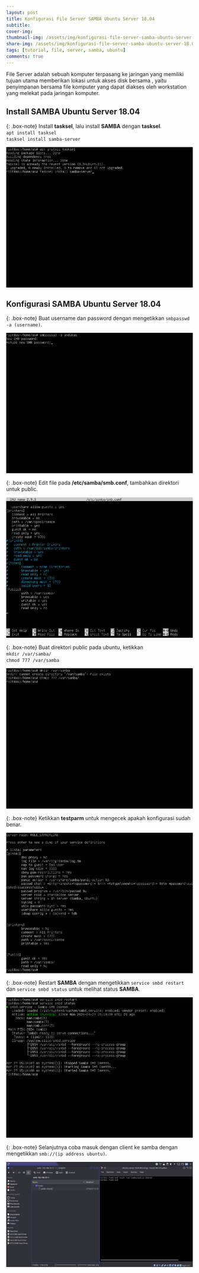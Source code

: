 ```yaml
---
layout: post
title: Konfigurasi File Server SAMBA Ubuntu Server 18.04
subtitle: 
cover-img: 
thumbnail-img: /assets/img/konfigurasi-file-server-samba-ubuntu-server-18.04/file-server.png
share-img: /assets/img/konfigurasi-file-server-samba-ubuntu-server-18.04/file-server.png
tags: [tutorial, file, server, samba, ubuntu]
comments: true
---
```


File Server adalah sebuah komputer terpasang ke jaringan yang memiliki tujuan utama memberikan lokasi untuk akses disk bersama , yaitu penyimpanan bersama file komputer yang dapat diakses oleh workstation yang melekat pada jaringan komputer.  

## Install SAMBA Ubuntu Server 18.04

{: .box-note}
Install **tasksel**, lalu install **SAMBA** dengan **tasksel**.  
`apt install tasksel`  
`tasksel install samba-server `

![samba-ubuntu-1](/assets/img/konfigurasi-file-server-samba-ubuntu-server-18.04/samba-ubuntu-1.png)

## Konfigurasi SAMBA Ubuntu Server 18.04

{: .box-note}
Buat username dan password dengan mengetikkan `smbpasswd -a (username)`.

![samba-ubuntu-2](/assets/img/konfigurasi-file-server-samba-ubuntu-server-18.04/samba-ubuntu-2.png)

{: .box-note}
Edit file pada **/etc/samba/smb.conf**, tambahkan direktori untuk public.

![samba-ubuntu-3](/assets/img/konfigurasi-file-server-samba-ubuntu-server-18.04/samba-ubuntu-3.png)

{: .box-note}
Buat direktori public pada ubuntu, ketikkan  
`mkdir /var/samba/`  
`chmod 777 /var/samba`

![samba-ubuntu-4](/assets/img/konfigurasi-file-server-samba-ubuntu-server-18.04/samba-ubuntu-4.png)

{: .box-note}
Ketikkan **testparm** untuk mengecek apakah konfigurasi sudah benar.

![samba-ubuntu-5](/assets/img/konfigurasi-file-server-samba-ubuntu-server-18.04/samba-ubuntu-5.png)

{: .box-note}
Restart **SAMBA** dengan mengetikkan `service smbd restart` dan `service smbd status` untuk melihat status **SAMBA**.

![samba-ubuntu-6](/assets/img/konfigurasi-file-server-samba-ubuntu-server-18.04/samba-ubuntu-6.png)

{: .box-note}
Selanjutnya coba masuk dengan client ke samba dengan mengetikkan `smb://(ip address ubuntu)`.

![samba-ubuntu-7](/assets/img/konfigurasi-file-server-samba-ubuntu-server-18.04/samba-ubuntu-7.png)
